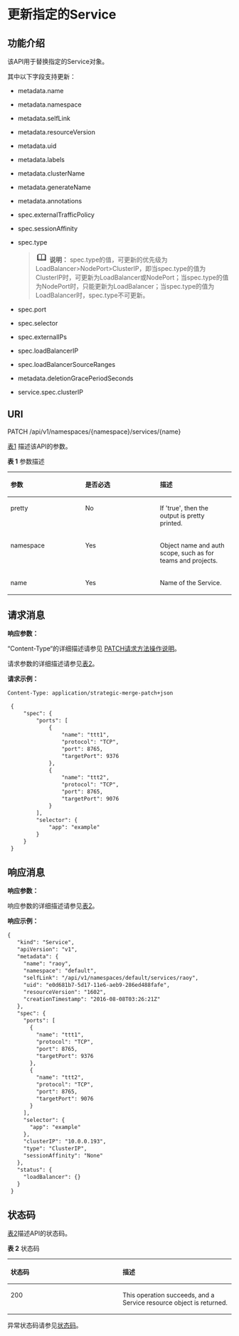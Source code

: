 # 更新指定的Service<a name="cce_02_0031"></a>

## 功能介绍<a name="s79a46a3bbf834e65a768cf502c42239e"></a>

该API用于替换指定的Service对象。

其中以下字段支持更新：

-   metadata.name
-   metadata.namespace
-   metadata.selfLink
-   metadata.resourceVersion
-   metadata.uid
-   metadata.labels
-   metadata.clusterName
-   metadata.generateName
-   metadata.annotations
-   spec.externalTrafficPolicy
-   spec.sessionAffinity
-   spec.type

    >![](public_sys-resources/icon-note.gif) **说明：** 
    >spec.type的值，可更新的优先级为LoadBalancer\>NodePort\>ClusterIP，即当spec.type的值为ClusterIP时，可更新为LoadBalancer或NodePort；当spec.type的值为NodePort时，只能更新为LoadBalancer；当spec.type的值为LoadBalancer时，spec.type不可更新。

-   spec.port
-   spec.selector
-   spec.externalIPs
-   spec.loadBalancerIP
-   spec.loadBalancerSourceRanges
-   metadata.deletionGracePeriodSeconds
-   service.spec.clusterIP

## URI<a name="s2bcf1feaf0bc43ee938e4fcc63b3849c"></a>

PATCH /api/v1/namespaces/\{namespace\}/services/\{name\}

[表1](#zh-cn_topic_0079614894_table66627661)  描述该API的参数。

**表 1**  参数描述

<a name="zh-cn_topic_0079614894_table66627661"></a>
<table><thead align="left"><tr id="zh-cn_topic_0079614894_row3622792"><th class="cellrowborder" valign="top" width="33.33333333333333%" id="mcps1.2.4.1.1"><p id="zh-cn_topic_0079614894_p25010772"><a name="zh-cn_topic_0079614894_p25010772"></a><a name="zh-cn_topic_0079614894_p25010772"></a>参数</p>
</th>
<th class="cellrowborder" valign="top" width="33.33333333333333%" id="mcps1.2.4.1.2"><p id="p38778720203035"><a name="p38778720203035"></a><a name="p38778720203035"></a>是否必选</p>
</th>
<th class="cellrowborder" valign="top" width="33.33333333333333%" id="mcps1.2.4.1.3"><p id="zh-cn_topic_0079614894_p14503239"><a name="zh-cn_topic_0079614894_p14503239"></a><a name="zh-cn_topic_0079614894_p14503239"></a>描述</p>
</th>
</tr>
</thead>
<tbody><tr id="zh-cn_topic_0079614894_row33911744"><td class="cellrowborder" valign="top" width="33.33333333333333%" headers="mcps1.2.4.1.1 "><p id="zh-cn_topic_0079614894_p62496749"><a name="zh-cn_topic_0079614894_p62496749"></a><a name="zh-cn_topic_0079614894_p62496749"></a>pretty</p>
</td>
<td class="cellrowborder" valign="top" width="33.33333333333333%" headers="mcps1.2.4.1.2 "><p id="zh-cn_topic_0079614894_p29071927"><a name="zh-cn_topic_0079614894_p29071927"></a><a name="zh-cn_topic_0079614894_p29071927"></a>No</p>
</td>
<td class="cellrowborder" valign="top" width="33.33333333333333%" headers="mcps1.2.4.1.3 "><p id="zh-cn_topic_0079614894_p6015877"><a name="zh-cn_topic_0079614894_p6015877"></a><a name="zh-cn_topic_0079614894_p6015877"></a>If 'true', then the output is pretty printed.</p>
</td>
</tr>
<tr id="zh-cn_topic_0079614894_row23698059"><td class="cellrowborder" valign="top" width="33.33333333333333%" headers="mcps1.2.4.1.1 "><p id="zh-cn_topic_0079614894_p40494599"><a name="zh-cn_topic_0079614894_p40494599"></a><a name="zh-cn_topic_0079614894_p40494599"></a>namespace</p>
</td>
<td class="cellrowborder" valign="top" width="33.33333333333333%" headers="mcps1.2.4.1.2 "><p id="zh-cn_topic_0079614894_p58837112"><a name="zh-cn_topic_0079614894_p58837112"></a><a name="zh-cn_topic_0079614894_p58837112"></a>Yes</p>
</td>
<td class="cellrowborder" valign="top" width="33.33333333333333%" headers="mcps1.2.4.1.3 "><p id="zh-cn_topic_0079614894_p1076806"><a name="zh-cn_topic_0079614894_p1076806"></a><a name="zh-cn_topic_0079614894_p1076806"></a>Object name and auth scope, such as for teams and projects.</p>
</td>
</tr>
<tr id="zh-cn_topic_0079614894_row9691259"><td class="cellrowborder" valign="top" width="33.33333333333333%" headers="mcps1.2.4.1.1 "><p id="zh-cn_topic_0079614894_p46794527"><a name="zh-cn_topic_0079614894_p46794527"></a><a name="zh-cn_topic_0079614894_p46794527"></a>name</p>
</td>
<td class="cellrowborder" valign="top" width="33.33333333333333%" headers="mcps1.2.4.1.2 "><p id="zh-cn_topic_0079614894_p32260306"><a name="zh-cn_topic_0079614894_p32260306"></a><a name="zh-cn_topic_0079614894_p32260306"></a>Yes</p>
</td>
<td class="cellrowborder" valign="top" width="33.33333333333333%" headers="mcps1.2.4.1.3 "><p id="zh-cn_topic_0079614894_p62948031"><a name="zh-cn_topic_0079614894_p62948031"></a><a name="zh-cn_topic_0079614894_p62948031"></a>Name of the Service.</p>
</td>
</tr>
</tbody>
</table>

## 请求消息<a name="s6972b4d28cf840328e55c95e180ccd87"></a>

**响应参数：**

“Content-Type“的详细描述请参见 [PATCH请求方法操作说明](PATCH请求方法操作说明.md)。

请求参数的详细描述请参见[表2](创建Service.md#zh-cn_topic_0079615000_ref458759328)。

**请求示例：**

```
Content-Type: application/strategic-merge-patch+json
```

```
 { 
     "spec": { 
         "ports": [ 
             { 
                 "name": "ttt1", 
                 "protocol": "TCP", 
                 "port": 8765, 
                 "targetPort": 9376 
             }, 
             { 
                 "name": "ttt2", 
                 "protocol": "TCP", 
                 "port": 8765, 
                 "targetPort": 9076 
             } 
         ], 
         "selector": { 
             "app": "example" 
         } 
     } 
 }
```

## 响应消息<a name="sab68cc958da442f79a8bdd2c90aae544"></a>

**响应参数：**

响应参数的详细描述请参见[表2](获取指定的Service.md#zh-cn_topic_0079614941_ref458765062)。

**响应示例：**

```
{ 
   "kind": "Service", 
   "apiVersion": "v1", 
   "metadata": { 
     "name": "raoy", 
     "namespace": "default", 
     "selfLink": "/api/v1/namespaces/default/services/raoy", 
     "uid": "e0d681b7-5d17-11e6-aeb9-286ed488fafe", 
     "resourceVersion": "1602", 
     "creationTimestamp": "2016-08-08T03:26:21Z" 
   }, 
   "spec": { 
     "ports": [ 
       { 
         "name": "ttt1", 
         "protocol": "TCP", 
         "port": 8765, 
         "targetPort": 9376 
       }, 
       { 
         "name": "ttt2", 
         "protocol": "TCP", 
         "port": 8765, 
         "targetPort": 9076 
       } 
     ], 
     "selector": { 
       "app": "example" 
     }, 
     "clusterIP": "10.0.0.193", 
     "type": "ClusterIP", 
     "sessionAffinity": "None" 
   }, 
   "status": { 
     "loadBalancer": {} 
   } 
 }
```

## 状态码<a name="s3f10ef39263445cabc5b032a11c66233"></a>

[表2](#zh-cn_topic_0079614894_table62778039)描述API的状态码。

**表 2**  状态码

<a name="zh-cn_topic_0079614894_table62778039"></a>
<table><thead align="left"><tr id="zh-cn_topic_0079614894_row29754946"><th class="cellrowborder" valign="top" width="50%" id="mcps1.2.3.1.1"><p id="p50518267203035"><a name="p50518267203035"></a><a name="p50518267203035"></a>状态码</p>
</th>
<th class="cellrowborder" valign="top" width="50%" id="mcps1.2.3.1.2"><p id="zh-cn_topic_0079614894_p2516162"><a name="zh-cn_topic_0079614894_p2516162"></a><a name="zh-cn_topic_0079614894_p2516162"></a>描述</p>
</th>
</tr>
</thead>
<tbody><tr id="zh-cn_topic_0079614894_row2482606"><td class="cellrowborder" valign="top" width="50%" headers="mcps1.2.3.1.1 "><p id="zh-cn_topic_0079614894_p66873365"><a name="zh-cn_topic_0079614894_p66873365"></a><a name="zh-cn_topic_0079614894_p66873365"></a>200</p>
</td>
<td class="cellrowborder" valign="top" width="50%" headers="mcps1.2.3.1.2 "><p id="zh-cn_topic_0079614894_p48033505"><a name="zh-cn_topic_0079614894_p48033505"></a><a name="zh-cn_topic_0079614894_p48033505"></a>This operation succeeds, and a Service resource object is returned.</p>
</td>
</tr>
</tbody>
</table>

异常状态码请参见[状态码](状态码.md)。

